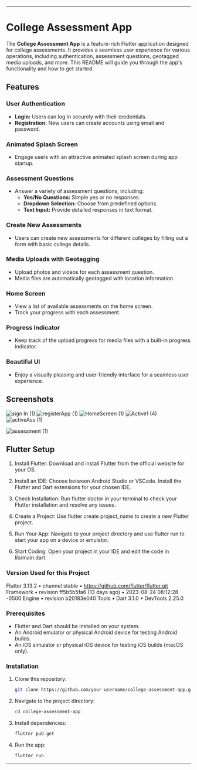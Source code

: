

---

# College Assessment App

The **College Assessment App** is a feature-rich Flutter application designed for college assessments. It provides a seamless user experience for various operations, including authentication, assessment questions, geotagged media uploads, and more. This README will guide you through the app's functionality and how to get started.

## Features

### User Authentication
- **Login:** Users can log in securely with their credentials.
- **Registration:** New users can create accounts using email and password.

### Animated Splash Screen
- Engage users with an attractive animated splash screen during app startup.

### Assessment Questions
- Answer a variety of assessment questions, including:
  - **Yes/No Questions:** Simple yes or no responses.
  - **Dropdown Selection:** Choose from predefined options.
  - **Text Input:** Provide detailed responses in text format.

### Create New Assessments
- Users can create new assessments for different colleges by filling out a form with basic college details.

### Media Uploads with Geotagging
- Upload photos and videos for each assessment question.
- Media files are automatically geotagged with location information.
  
### Home Screen
- View a list of available assessments on the home screen.
- Track your progress with each assessment.

### Progress Indicator
- Keep track of the upload progress for media files with a built-in progress indicator.

### Beautiful UI
- Enjoy a visually pleasing and user-friendly interface for a seamless user experience.

## Screenshots
![sign In (1)](https://github.com/ady09/college_assessment_app/assets/64699751/2bfa6a48-5265-4bf2-a53b-a65c116ed62e)
![registerApp (1)](https://github.com/ady09/college_assessment_app/assets/64699751/8d570ee3-3c79-444d-a92d-668fa4464ec0)
![HomeScreen (1)](https://github.com/ady09/college_assessment_app/assets/64699751/e6c18855-f6a0-49f4-919a-1f4a5dede8f1)
![Active1 (4)](https://github.com/ady09/college_assessment_app/assets/64699751/a7648250-a640-4fb7-9f84-a9f6bc0ef9c8)
![activeAss (1)](https://github.com/ady09/college_assessment_app/assets/64699751/5486f264-1df9-4ddf-bf58-fe0eb919a5fb)

![assessment (1)](https://github.com/ady09/college_assessment_app/assets/64699751/68589fe9-48f2-4867-9351-b79ce37a8602)


## Flutter Setup

1. Install Flutter: Download and install Flutter from the official website for your OS.

2. Install an IDE: Choose between Android Studio or VSCode. Install the Flutter and Dart extensions for your chosen IDE.

3. Check Installation: Run flutter doctor in your terminal to check your Flutter installation and resolve any issues.

4. Create a Project: Use flutter create project_name to create a new Flutter project.

5. Run Your App: Navigate to your project directory and use flutter run to start your app on a device or emulator.

6. Start Coding: Open your project in your IDE and edit the code in lib/main.dart.


### Version Used for this Project

Flutter 3.13.2 • channel stable • https://github.com/flutter/flutter.git
Framework • revision ff5b5b5fa6 (13 days ago) • 2023-08-24 08:12:28 -0500
Engine • revision b20183e040
Tools • Dart 3.1.0 • DevTools 2.25.0


### Prerequisites

- Flutter and Dart should be installed on your system.
- An Android emulator or physical Android device for testing Android builds.
- An iOS simulator or physical iOS device for testing iOS builds (macOS only).

### Installation

1. Clone this repository:

   ```bash
   git clone https://github.com/your-username/college-assessment-app.git
   ```

2. Navigate to the project directory:

   ```bash
   cd college-assessment-app
   ```

3. Install dependencies:

   ```bash
   flutter pub get
   ```

4. Run the app:

   ```bash
   flutter run
   ```




---

